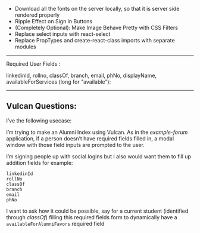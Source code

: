 - Download all the fonts on the server locally, so that it is server side rendered properly
- Ripple Effect on Sign in Buttons
- (Completely Optional): Make Image Behave Pretty with CSS Filters
- Replace select inputs with react-select
- Replace PropTypes and create-react-class imports with separate modules
---

Required User Fields :

linkedinId,
rollno,
classOf,
branch,
email,
phNo,
displayName,
availableForServices (long for "available"): 

---

## Vulcan Questions:

I’ve the following usecase:

I’m trying to make an Alumni Index using Vulcan. As in the *example-forum* application, if a person doesn’t have required fields filled in, a modal window with those field inputs are prompted to the user.

I’m signing people up with social logins but I also would want them to fill up addition fields for example:

```
linkedinId
rollNo
classOf
branch
email
phNo
```

I want to ask how it could be possible, say for a current student (identified through _classOf_) filling this required fields form to dynamically have a `availableForAlumniFavors` required field
